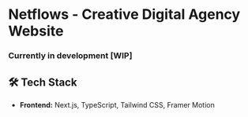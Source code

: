 # Netflows - Creative Digital Agency Website
### Currently in development [WIP]
## 🛠️ Tech Stack
- **Frontend:** Next.js, TypeScript, Tailwind CSS, Framer Motion